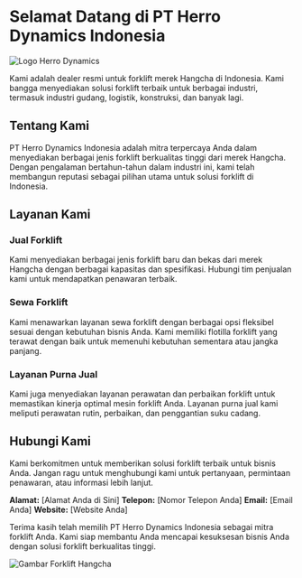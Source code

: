 # Selamat Datang di PT Herro Dynamics Indonesia

![Logo Herro Dynamics](link_ke_gambar_logo)

Kami adalah dealer resmi untuk forklift merek Hangcha di Indonesia. Kami bangga menyediakan solusi forklift terbaik untuk berbagai industri, termasuk industri gudang, logistik, konstruksi, dan banyak lagi.

## Tentang Kami

PT Herro Dynamics Indonesia adalah mitra terpercaya Anda dalam menyediakan berbagai jenis forklift berkualitas tinggi dari merek Hangcha. Dengan pengalaman bertahun-tahun dalam industri ini, kami telah membangun reputasi sebagai pilihan utama untuk solusi forklift di Indonesia.

## Layanan Kami

### Jual Forklift

Kami menyediakan berbagai jenis forklift baru dan bekas dari merek Hangcha dengan berbagai kapasitas dan spesifikasi. Hubungi tim penjualan kami untuk mendapatkan penawaran terbaik.

### Sewa Forklift

Kami menawarkan layanan sewa forklift dengan berbagai opsi fleksibel sesuai dengan kebutuhan bisnis Anda. Kami memiliki flotilla forklift yang terawat dengan baik untuk memenuhi kebutuhan sementara atau jangka panjang.

### Layanan Purna Jual

Kami juga menyediakan layanan perawatan dan perbaikan forklift untuk memastikan kinerja optimal mesin forklift Anda. Layanan purna jual kami meliputi perawatan rutin, perbaikan, dan penggantian suku cadang.

## Hubungi Kami

Kami berkomitmen untuk memberikan solusi forklift terbaik untuk bisnis Anda. Jangan ragu untuk menghubungi kami untuk pertanyaan, permintaan penawaran, atau informasi lebih lanjut.

**Alamat:** [Alamat Anda di Sini]
**Telepon:** [Nomor Telepon Anda]
**Email:** [Email Anda]
**Website:** [Website Anda]

Terima kasih telah memilih PT Herro Dynamics Indonesia sebagai mitra forklift Anda. Kami siap membantu Anda mencapai kesuksesan bisnis Anda dengan solusi forklift berkualitas tinggi.

![Gambar Forklift Hangcha](link_ke_gambar_forklift)
